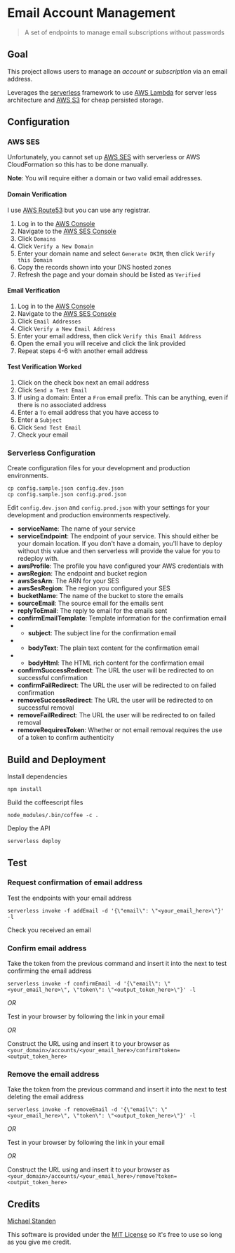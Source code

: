 # Email Account Management

> A set of endpoints to manage email subscriptions without passwords

## Goal

This project allows users to manage an *account* or *subscription* via an email address.

Leverages the [serverless][0] framework to use [AWS Lambda][1] for server less architecture and [AWS S3][2] for cheap persisted storage.

## Configuration

### AWS SES

Unfortunately, you cannot set up [AWS SES][3] with serverless or AWS CloudFormation so this has to be done manually.

**Note**: You will require either a domain or two valid email addresses.

#### Domain Verification

I use [AWS Route53][6] but you can use any registrar.

1. Log in to the [AWS Console][4]
2. Navigate to the [AWS SES Console][5]
3. Click `Domains`
4. Click `Verify a New Domain`
5. Enter your domain name and select `Generate DKIM`, then click `Verify this Domain`
6. Copy the records shown into your DNS hosted zones
7. Refresh the page and your domain should be listed as `Verified`

#### Email Verification

1. Log in to the [AWS Console][4]
2. Navigate to the [AWS SES Console][5]
3. Click `Email Addresses`
4. Click `Verify a New Email Address`
5. Enter your email address, then click `Verify this Email Address`
6. Open the email you will receive and click the link provided
7. Repeat steps 4-6 with another email address

#### Test Verification Worked

1. Click on the check box next an email address
2. Click `Send a Test Email`
3. If using a domain: Enter a `From` email prefix. This can be anything, even if there is no associated address
4. Enter a `To` email address that you have access to
5. Enter a `Subject`
6. Click `Send Test Email`
7. Check your email

### Serverless Configuration

Create configuration files for your development and production environments.

```
cp config.sample.json config.dev.json
cp config.sample.json config.prod.json
```

Edit `config.dev.json` and `config.prod.json` with your settings for your development and production environments respectively.

- **serviceName**: The name of your service
- **serviceEndpoint**: The endpoint of your service. This should either be your domain location. If you don't have a domain, you'll have to deploy without this value and then serverless will provide the value for you to redeploy with.
- **awsProfile**: The profile you have configured your AWS credentials with
- **awsRegion**: The endpoint and bucket region
- **awsSesArn**: The ARN for your SES
- **awsSesRegion**: The region you configured your SES
- **bucketName**: The name of the bucket to store the emails
- **sourceEmail**: The source email for the emails sent
- **replyToEmail**: The reply to email for the emails sent
- **confirmEmailTemplate**: Template information for the confirmation email
- - **subject**: The subject line for the confirmation email
- - **bodyText**: The plain text content for the confirmation email
- - **bodyHtml**: The HTML rich content for the confirmation email
- **confirmSuccessRedirect**: The URL the user will be redirected to on successful confirmation
- **confirmFailRedirect**: The URL the user will be redirected to on failed confirmation
- **removeSuccessRedirect**: The URL the user will be redirected to on successful removal
- **removeFailRedirect**: The URL the user will be redirected to on failed removal
- **removeRequiresToken**: Whether or not email removal requires the use of a token to confirm authenticity

## Build and Deployment

Install dependencies

```
npm install
```

Build the coffeescript files

```
node_modules/.bin/coffee -c .
```

Deploy the API

```
serverless deploy
```

## Test


### Request confirmation of email address

Test the endpoints with your email address

```
serverless invoke -f addEmail -d '{\"email\": \"<your_email_here>\"}' -l
```

Check you received an email

### Confirm email address

Take the token from the previous command and insert it into the next to test confirming the email address

```
serverless invoke -f confirmEmail -d '{\"email\": \"<your_email_here>\", \"token\": \"<output_token_here>\"}' -l
```

*OR*

Test in your browser by following the link in your email

*OR*

Construct the URL using and insert it to your browser as `<your_domain>/accounts/<your_email_here>/confirm?token=<output_token_here>`

### Remove the email address

Take the token from the previous command and insert it into the next to test deleting the email address

```
serverless invoke -f removeEmail -d '{\"email\": \"<your_email_here>\", \"token\": \"<output_token_here>\"}' -l
```

*OR*

Test in your browser by following the link in your email

*OR*

Construct the URL using and insert it to your browser as `<your_domain>/accounts/<your_email_here>/remove?token=<output_token_here>`

## Credits

[Michael Standen](https://michael.standen.link)

This software is provided under the [MIT License](https://tldrlegal.com/license/mit-license) so it's free to use so long as you give me credit.

[0]: https://serverless.com/
[1]: https://aws.amazon.com/lambda/
[2]: https://aws.amazon.com/s3/
[3]: https://aws.amazon.com/ses/
[4]: console.aws.amazon.com/console/home
[5]: https://console.aws.amazon.com/ses/
[6]: https://aws.amazon.com/route53/

